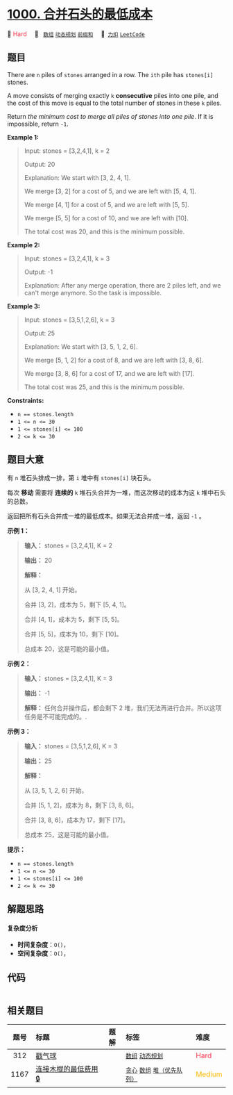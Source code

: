 # [1000. 合并石头的最低成本](https://2xiao.github.io/leetcode-js/problem/1000.html)

🔴 <font color=#ff334b>Hard</font>&emsp; 🔖&ensp; [`数组`](/tag/array.md) [`动态规划`](/tag/dynamic-programming.md) [`前缀和`](/tag/prefix-sum.md)&emsp; 🔗&ensp;[`力扣`](https://leetcode.cn/problems/minimum-cost-to-merge-stones) [`LeetCode`](https://leetcode.com/problems/minimum-cost-to-merge-stones)

## 题目

There are `n` piles of `stones` arranged in a row. The `ith` pile has
`stones[i]` stones.

A move consists of merging exactly `k` **consecutive** piles into one pile,
and the cost of this move is equal to the total number of stones in these `k`
piles.

Return _the minimum cost to merge all piles of stones into one pile_. If it is
impossible, return `-1`.



**Example 1:**

> Input: stones = [3,2,4,1], k = 2
> 
> Output: 20
> 
> Explanation: We start with [3, 2, 4, 1].
> 
> We merge [3, 2] for a cost of 5, and we are left with [5, 4, 1].
> 
> We merge [4, 1] for a cost of 5, and we are left with [5, 5].
> 
> We merge [5, 5] for a cost of 10, and we are left with [10].
> 
> The total cost was 20, and this is the minimum possible.

**Example 2:**

> Input: stones = [3,2,4,1], k = 3
> 
> Output: -1
> 
> Explanation: After any merge operation, there are 2 piles left, and we can't merge anymore.  So the task is impossible.

**Example 3:**

> Input: stones = [3,5,1,2,6], k = 3
> 
> Output: 25
> 
> Explanation: We start with [3, 5, 1, 2, 6].
> 
> We merge [5, 1, 2] for a cost of 8, and we are left with [3, 8, 6].
> 
> We merge [3, 8, 6] for a cost of 17, and we are left with [17].
> 
> The total cost was 25, and this is the minimum possible.

**Constraints:**

  * `n == stones.length`
  * `1 <= n <= 30`
  * `1 <= stones[i] <= 100`
  * `2 <= k <= 30`


## 题目大意

有 `n` 堆石头排成一排，第 `i` 堆中有 `stones[i]` 块石头。

每次 **移动** 需要将 **连续的** `k` 堆石头合并为一堆，而这次移动的成本为这 `k` 堆中石头的总数。

返回把所有石头合并成一堆的最低成本。如果无法合并成一堆，返回 `-1` 。



**示例 1：**

> 
> 
> 
> 
> 
> **输入：** stones = [3,2,4,1], K = 2
> 
> **输出：** 20
> 
> **解释：**
> 
> 从 [3, 2, 4, 1] 开始。
> 
> 合并 [3, 2]，成本为 5，剩下 [5, 4, 1]。
> 
> 合并 [4, 1]，成本为 5，剩下 [5, 5]。
> 
> 合并 [5, 5]，成本为 10，剩下 [10]。
> 
> 总成本 20，这是可能的最小值。
> 
> 

**示例 2：**

> 
> 
> 
> 
> 
> **输入：** stones = [3,2,4,1], K = 3
> 
> **输出：** -1
> 
> **解释：** 任何合并操作后，都会剩下 2 堆，我们无法再进行合并。所以这项任务是不可能完成的。.
> 
> 

**示例 3：**

> 
> 
> 
> 
> 
> **输入：** stones = [3,5,1,2,6], K = 3
> 
> **输出：** 25
> 
> **解释：**
> 
> 从 [3, 5, 1, 2, 6] 开始。
> 
> 合并 [5, 1, 2]，成本为 8，剩下 [3, 8, 6]。
> 
> 合并 [3, 8, 6]，成本为 17，剩下 [17]。
> 
> 总成本 25，这是可能的最小值。
> 
> 



**提示：**

  * `n == stones.length`
  * `1 <= n <= 30`
  * `1 <= stones[i] <= 100`
  * `2 <= k <= 30`


## 解题思路

#### 复杂度分析

- **时间复杂度**：`O()`，
- **空间复杂度**：`O()`，

## 代码

```javascript

```

## 相关题目

<!-- prettier-ignore -->
| 题号 | 标题 | 题解 | 标签 | 难度 |
| :------: | :------ | :------: | :------ | :------ |
| 312 | [戳气球](https://leetcode.com/problems/burst-balloons) |  |  [`数组`](/tag/array.md) [`动态规划`](/tag/dynamic-programming.md) | <font color=#ff334b>Hard</font> |
| 1167 | [连接木棍的最低费用 🔒](https://leetcode.com/problems/minimum-cost-to-connect-sticks) |  |  [`贪心`](/tag/greedy.md) [`数组`](/tag/array.md) [`堆（优先队列）`](/tag/heap-priority-queue.md) | <font color=#ffb800>Medium</font> |